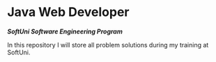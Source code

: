 # Java Web Developer
**_SoftUni Software Engineering Program_**

In this repository I will store all problem solutions during my training at SoftUni.
